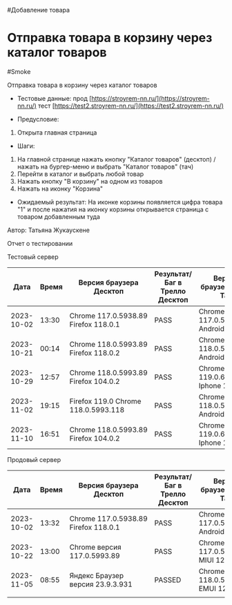 #Добавление товара
# Отправка товара в корзину через каталог товаров
#Smoke

Отправка товара в корзину через каталог товаров

* Тестовые данные: прод [https://stroyrem-nn.ru/](https://stroyrem-nn.ru/) тест [https://test2.stroyrem-nn.ru/](https://test2.stroyrem-nn.ru/)
  
* Предусловие: 
1. Открыта главная страница

* Шаги:
1. На главной странице нажать кнопку "Каталог товаров" (десктоп) / нажать на бургер-меню и выбрать "Каталог товаров" (тач)
2. Перейти в каталог и выбрать любой товар
3. Нажать кнопку "В корзину" на одном из товаров
4. Нажать на иконку "Корзина"

* Ожидаемый результат:
  На иконке корзины появляется цифра товара "1" и после нажатия на иконку корзины открывается страница с товаром добавленным туда

Автор: Татьяна Жукаускене

Отчет о тестировании

Тестовый сервер

| Дата       | Время | Версия браузера Десктоп              | Результат/Баг в Трелло Десктоп | Версия браузера и ОС Тач         | Результат/Баг в Трелло Тач | Дата релиза | QA      |
| ---------- | ----- | ------------------------------------ | ------------------------------ | -------------------------------- | -------------------------- | ----------- | ------- |
| 2023-10-02 | 13:30 | Chrome 117.0.5938.89 Firefox 118.0.1 | PASS                           | Chrome 117.0.5938.60, Android 10 | PASS                       | 01.10.2023  | Татьяна |
|2023-10-21| 00:14|Chrome 118.0.5993.89 Firefox 118.0.2|PASS|Chrome 118.0.5993.80, Android 13|PASS |19.10.2023 | Юлия |
|2023-10-29 | 12:57      |  Chrome 118.0.5993.89              Firefox 104.0.2                      |PASS                            |     Chrome 119.0.6045.41, Iphone 11                             |        PASS                    |     29.10.2023        |  Тимофей   |
|2023-11-02 | 19:15 | Firefox 119.0 Chrome 118.0.5993.118 | PASS | Chrome 118.0.5993.111 Android 13 | PASS | 02.11.2023 | Юлия Михайлова |
|2023-11-10 | 16:51      |  Chrome 118.0.5993.89              Firefox 104.0.2                      |PASS                            |     Chrome 119.0.6045.41, Iphone 11                             |        PASS                    |      10.11.2023         |  Тимофей   |

Продовый сервер

| Дата       | Время | Версия браузера Десктоп              | Результат/Баг в Трелло Десктоп | Версия браузера и ОС Тач         | Результат/Баг в Трелло Тач | Дата релиза | QA      |
| ---------- | ----- | ------------------------------------ | ------------------------------ | -------------------------------- | -------------------------- | ----------- | ------- |
| 2023-10-02 | 13:32 | Chrome 117.0.5938.89 Firefox 118.0.1 | PASS                           | Chrome 117.0.5938.60, Android 10 | PASS                       | 01.10.2023  | Татьяна |
| 2023-10-22 | 13:00 | Chrome версия 117.0.5993.89          | PASS                           | Chrome 117.0.5938.60 MIUI 12.5.13| PASS                       | 22.10.2023  | Надежда А. |
| 2023-11-05 | 08:55 | Яндекс Браузер версия 23.9.3.931     | PASSED                         | Chrome 118.0.5993.111 EMUI 12.0.0| PASSED                     | 2023-11-05  | Елена   |
|            |       |                                      |                                |                                  |                            |             |         |
